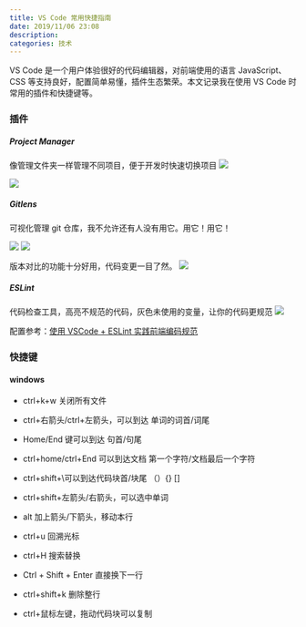 ```yaml
---
title: VS Code 常用快捷指南
date: 2019/11/06 23:08
description:
categories: 技术
---
```


VS Code 是一个用户体验很好的代码编辑器，对前端使用的语言 JavaScript、CSS 等支持良好，配置简单易懂，插件生态繁荣。本文记录我在使用 VS Code 时常用的插件和快捷键等。

### 插件

##### Project Manager

像管理文件夹一样管理不同项目，便于开发时快速切换项目
![](http://images.scar.site/20220225001544.png)

![](http://images.scar.site/20220225001549.png)

##### Gitlens

可视化管理 git 仓库，我不允许还有人没有用它。用它！用它！

![](https://p1-jj.byteimg.com/tos-cn-i-t2oaga2asx/gold-user-assets/2019/11/6/16e413c3e6107c93~tplv-t2oaga2asx-image.image)
![](https://p1-jj.byteimg.com/tos-cn-i-t2oaga2asx/gold-user-assets/2019/11/6/16e413a2e7e46acf~tplv-t2oaga2asx-image.image)

版本对比的功能十分好用，代码变更一目了然。
![](https://p1-jj.byteimg.com/tos-cn-i-t2oaga2asx/gold-user-assets/2019/11/6/16e413b71c63bcd1~tplv-t2oaga2asx-image.image)

##### ESLint

代码检查工具，高亮不规范的代码，灰色未使用的变量，让你的代码更规范
![](http://images.scar.site/20220225002822.png)

配置参考：[使用 VSCode + ESLint 实践前端编码规范](https://segmentfault.com/a/1190000009077086)

### 快捷键

#### windows

- ctrl+k+w 关闭所有文件
- ctrl+右箭头/ctrl+左箭头，可以到达 单词的词首/词尾

- Home/End 键可以到达 句首/句尾

- ctrl+home/ctrl+End 可以到达文档 第一个字符/文档最后一个字符

- ctrl+shift+\可以到达代码块首/块尾 （）{} [\]

- ctrl+shift+左箭头/右箭头，可以选中单词

- alt 加上箭头/下箭头，移动本行

- ctrl+u 回溯光标

- ctrl+H 搜索替换

- Ctrl + Shift + Enter 直接换下一行

- ctrl+shift+k 删除整行

- ctrl+鼠标左键，拖动代码块可以复制
